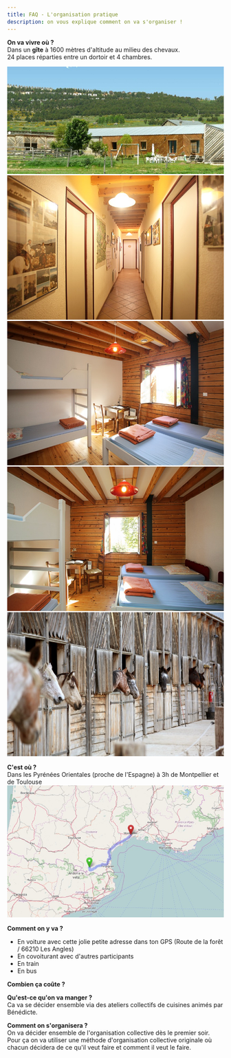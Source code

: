 ```yaml
---
title: FAQ - L'organisation pratique
description: on vous explique comment on va s'organiser !
---  
```


**On va vivre où ?**   
Dans un **gîte** à 1600 mètres d'altitude au milieu des chevaux.   
24 places réparties entre un dortoir et 4 chambres.  

![Gîte](https://github.com/pleinphare/documentation/blob/master/media/gite/gite.jpg)
![couloir](https://github.com/pleinphare/documentation/blob/master/media/gite/couloir.jpg)
![chambre](https://github.com/pleinphare/documentation/blob/master/media/gite/chambre.jpg)
![chambre 2](https://github.com/pleinphare/documentation/blob/master/media/gite/chambre1.jpg)
![chevaux](https://github.com/pleinphare/documentation/blob/master/media/gite/chevaux.jpg)  

**C'est où ?**  
Dans les Pyrénées Orientales (proche de l'Espagne) à 3h de Montpellier et de Toulouse  
![Carte](https://github.com/pleinphare/documentation/blob/master/media/gite/carte.jpg)  

**Comment on y va ?**  
- En voiture avec cette jolie petite adresse dans ton GPS (Route de la forêt / 66210 Les Angles)  
- En covoiturant avec d'autres participants  
- En train  
- En bus  

**Combien ça coûte ?**  

**Qu'est-ce qu'on va manger ?**   
Ca va se décider ensemble via des ateliers collectifs de cuisines animés par Bénédicte.  

**Comment on s'organisera ?**  
On va décider ensemble de l'organisation collective dès le premier soir. Pour ça on va utiliser une méthode d'organisation collective originale où chacun décidera de ce qu'il veut faire et comment il veut le faire.  
